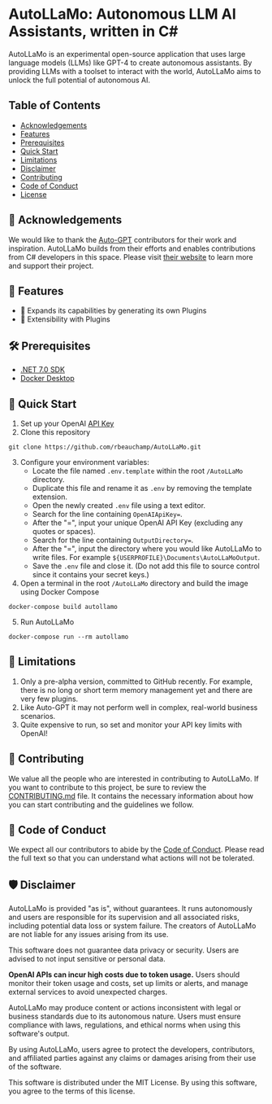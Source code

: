 # AutoLLaMo: Autonomous LLM AI Assistants, written in C#

AutoLLaMo is an experimental open-source application that uses large language models (LLMs) like GPT-4 to create autonomous assistants. By providing LLMs with a toolset to interact with the world, AutoLLaMo aims to unlock the full potential of autonomous AI.

## Table of Contents

- [Acknowledgements](#-acknowledgements)
- [Features](#-features)
- [Prerequisites](#%EF%B8%8F-prerequisites)
- [Quick Start](#-quick-start)
- [Limitations](#-limitations)
- [Disclaimer](#-disclaimer)
- [Contributing](#-contributing)
- [Code of Conduct](#-code-of-conduct)
- [License](#-license)

## 🙌 Acknowledgements

We would like to thank the [Auto-GPT](https://github.com/Significant-Gravitas/Auto-GPT) contributors for their work and inspiration. AutoLLaMo builds from their efforts and enables contributions from C# developers in this space. Please visit [their website](https://news.agpt.co/) to learn more and support their project.

## 🌟 Features

- 🔄 Expands its capabilities by generating its own Plugins
- 🔌 Extensibility with Plugins

## 🛠️ Prerequisites

- [.NET 7.0 SDK](https://dotnet.microsoft.com/download/dotnet/7.0)
- [Docker Desktop](https://www.docker.com/products/docker-desktop)

## 🚀 Quick Start

1. Set up your OpenAI [API Key](https://platform.openai.com/account/api-keys)
2. Clone this repository
``` shell
git clone https://github.com/rbeauchamp/AutoLLaMo.git
```
3. Configure your environment variables:
    - Locate the file named `.env.template` within the root `/AutoLLaMo` directory.
    - Duplicate this file and rename it as `.env` by removing the template extension.
    - Open the newly created `.env` file using a text editor.
    - Search for the line containing `OpenAIApiKey=`.
    - After the "=", input your unique OpenAI API Key (excluding any quotes or spaces).
    - Search for the line containing `OutputDirectory=`.
    - After the "=", input the directory where you would like AutoLLaMo to write files. For example `${USERPROFILE}\Documents\AutoLLaMoOutput`.
    - Save the `.env` file and close it. (Do not add this file to source control since it contains your secret keys.)
4. Open a terminal in the root `/AutoLLaMo` directory and build the image using Docker Compose
``` shell
docker-compose build autollamo
```
5. Run AutoLLaMo
``` shell
docker-compose run --rm autollamo
```

## 🚧 Limitations

1. Only a pre-alpha version, committed to GitHub recently. For example, there is no long or short term memory management yet and there are very few plugins.
2. Like Auto-GPT it may not perform well in complex, real-world business scenarios.
3. Quite expensive to run, so set and monitor your API key limits with OpenAI!

## 📝 Contributing

We value all the people who are interested in contributing to AutoLLaMo. If you want to contribute to this project, be sure to review the [CONTRIBUTING.md](CONTRIBUTING.md) file. It contains the necessary information about how you can start contributing and the guidelines we follow.

## 👥 Code of Conduct

We expect all our contributors to abide by the [Code of Conduct](CODE_OF_CONDUCT.md). Please read the full text so that you can understand what actions will not be tolerated.

## 🛡 Disclaimer
AutoLLaMo is provided "as is", without guarantees. It runs autonomously and users are responsible for its supervision and all associated risks, including potential data loss or system failure. The creators of AutoLLaMo are not liable for any issues arising from its use.

This software does not guarantee data privacy or security. Users are advised to not input sensitive or personal data.

**OpenAI APIs can incur high costs due to token usage.** Users should monitor their token usage and costs, set up limits or alerts, and manage external services to avoid unexpected charges.

AutoLLaMo may produce content or actions inconsistent with legal or business standards due to its autonomous nature. Users must ensure compliance with laws, regulations, and ethical norms when using this software's output.

By using AutoLLaMo, users agree to protect the developers, contributors, and affiliated parties against any claims or damages arising from their use of the software.

This software is distributed under the MIT License. By using this software, you agree to the terms of this license.

